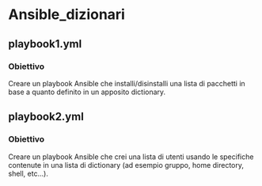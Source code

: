 # Ansible_dizionari

## playbook1.yml
### Obiettivo
Creare un playbook Ansible che installi/disinstalli una lista di pacchetti in base a quanto definito in un apposito dictionary.



## playbook2.yml
### Obiettivo 
Creare un playbook Ansible che crei una lista di utenti usando le specifiche contenute in una lista di dictionary (ad esempio gruppo, home directory, shell, etc…).